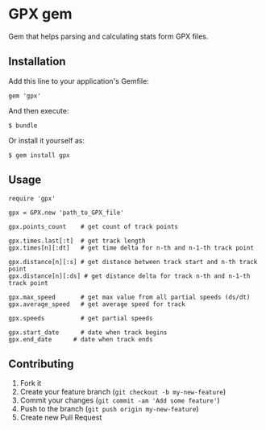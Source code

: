 # GPX gem

Gem that helps parsing and calculating stats form GPX files.

## Installation

Add this line to your application's Gemfile:

    gem 'gpx'

And then execute:

    $ bundle

Or install it yourself as:

    $ gem install gpx

## Usage

    require 'gpx'
    
    gpx = GPX.new 'path_to_GPX_file'
    
    gpx.points_count    # get count of track points
    
    gpx.times.last[:t]  # get track length
    gpx.times[n][:dt]   # get time delta for n-th and n-1-th track point
    
    gpx.distance[n][:s] # get distance between track start and n-th track point
    gpx.distance[n][:ds] # get distance delta for track n-th and n-1-th track point
    
    gpx.max_speed       # get max value from all partial speeds (ds/dt)
    gpx.average_speed   # get average speed for track
    
    gpx.speeds          # get partial speeds
    
    gpx.start_date      # date when track begins
    gpx.end_date      # date when track ends

## Contributing

1. Fork it
2. Create your feature branch (`git checkout -b my-new-feature`)
3. Commit your changes (`git commit -am 'Add some feature'`)
4. Push to the branch (`git push origin my-new-feature`)
5. Create new Pull Request
